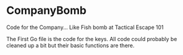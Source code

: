 # CompanyBomb
Code for the Company... Like Fish bomb at Tactical Escape 101

The First Go file is the code for the keys.
All code could probably be cleaned up a bit but their basic functions are there.
